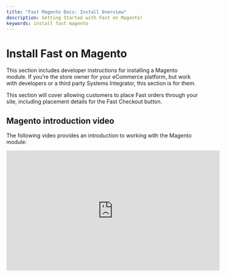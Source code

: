 ```yaml
---
title: "Fast Magento Docs: Install Overview"
description: Getting Started with Fast on Magento!
keywords: install fast magento
---
```


# Install Fast on Magento

This section includes developer instructions for installing a Magento module. If you’re the store owner for your eCommerce platform, but work with developers or a third party Systems Integrator, this section is for them.

This section will cover allowing customers to place Fast orders through your site, including placement details for the Fast Checkout button.

## Magento introduction video

The following video provides an introduction to working with the Magento module:

<iframe
width="560"
height="315"
src="https://www.youtube-nocookie.com/embed/1sqQlrXwaQs?start=0&end=31"
title="YouTube video player"
frameborder="0"
allow="accelerometer; autoplay; clipboard-write; encrypted-media; gyroscope; picture-in-picture"
allowfullscreen>
</iframe>
